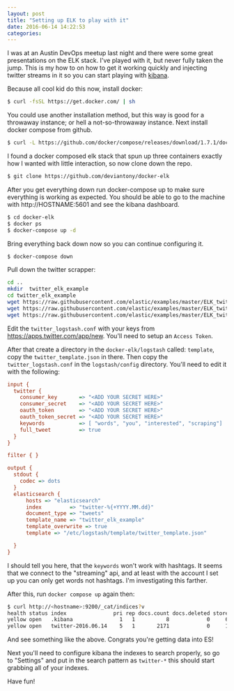 ```yaml
---
layout: post
title: "Setting up ELK to play with it"
date: 2016-06-14 14:22:53
categories:
---
```


I was at an Austin DevOps meetup last night and there were some great
presentations on the ELK stack. I've played with it, but never fully taken the
jump. This is my how to on how to get it working quickly and injecting
twitter streams in it so you can start playing with [kibana][kibana].

Because all cool kid do this now, install docker:

```bash
$ curl -fsSL https://get.docker.com/ | sh
```

You could use another installation method, but this way is good for a throwaway
instance; or hell a not-so-throwaway instance. Next install docker compose from
github.

```bash
$ curl -L https://github.com/docker/compose/releases/download/1.7.1/docker-compose-`uname -s`-`uname -m` > /usr/local/bin/docker-compose
```

I found a docker composed elk stack that spun up three containers exactly how I
wanted with little interaction, so now clone down the repo.

```bash
$ git clone https://github.com/deviantony/docker-elk
```

After you get everything down run docker-compose up to make sure everything is working as expected. You should
be able to go to the machine with http://HOSTNAME:5601 and see the kibana dashboard.

```bash
$ cd docker-elk
$ docker ps
$ docker-compose up -d
```

Bring everything back down now so you can continue configuring it.

```bash
$ docker-compose down
```

Pull down the twitter scrapper:

```bash
cd ..
mkdir  twitter_elk_example
cd twitter_elk_example
wget https://raw.githubusercontent.com/elastic/examples/master/ELK_twitter/twitter_logstash.conf
wget https://raw.githubusercontent.com/elastic/examples/master/ELK_twitter/twitter_template.json
wget https://raw.githubusercontent.com/elastic/examples/master/ELK_twitter/twitter_kibana.json
```

Edit the `twitter_logstash.conf` with your keys from https://apps.twitter.com/app/new.
You'll need to setup an `Access Token`.

After that create a directory in the `docker-elk/logstash` called: `template`,
copy the `twitter_template.json` in there. Then copy the `twitter_logstash.conf`
in the `logstash/config` directory. You'll need to edit it with the following:

```ini
input {
  twitter {
    consumer_key       => "<ADD YOUR SECRET HERE>"
    consumer_secret    => "<ADD YOUR SECRET HERE>"
    oauth_token        => "<ADD YOUR SECRET HERE>"
    oauth_token_secret => "<ADD YOUR SECRET HERE>"
    keywords           => [ "words", "you", "interested", "scraping"]
    full_tweet         => true
  }
}

filter { }

output {
  stdout {
    codec => dots
  }
  elasticsearch {
      hosts => "elasticsearch"
      index         => "twitter-%{+YYYY.MM.dd}"
      document_type => "tweets"
      template_name => "twitter_elk_example"
      template_overwrite => true
      template => "/etc/logstash/template/twitter_template.json"

  }
}
```

I should tell you here, that the `keywords` won't work with hashtags. It seems
that we connect to the "streaming" api, and at least with the account I set up
you can only get words not hashtags. I'm investigating this farther.

After this, run `docker compose up` again then:

```bash
$ curl http://<hostname>:9200/_cat/indices?v
health status index               pri rep docs.count docs.deleted store.size pri.store.size
yellow open   .kibana               1   1          8            0     65.8kb         65.8kb
yellow open   twitter-2016.06.14    5   1       2171            0     18.3mb         18.3mb
```

And see something like the above. Congrats you're getting data into ES!

Next you'll need to configure kibana  the indexes to search properly, so go to
"Settings" and put in the search pattern as `twitter-*` this should start grabbing
all of your indexes.

Have fun!

[kibana]: https://www.elastic.co/products/kibana
